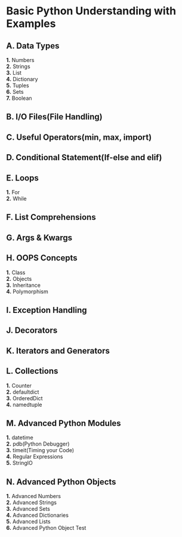 # Basic Python Understanding with Examples  

## A. Data Types  
__1.__ Numbers  
__2.__ Strings  
__3.__ List  
__4.__ Dictionary  
__5.__ Tuples  
__6.__ Sets   
__7.__ Boolean    

## B. I/O Files(File Handling)    

## C. Useful Operators(min, max, import)  

## D. Conditional Statement(If-else and elif) 

## E. Loops  
__1.__ For  
__2.__ While 

## F. List Comprehensions  

## G. Args & Kwargs

## H. OOPS Concepts  
__1.__ Class      
__2.__ Objects         
__3.__ Inheritance     
__4.__ Polymorphism  
  
## I. Exception Handling  

## J. Decorators  

## K. Iterators and Generators 
  
## L. Collections  
__1.__ Counter  
__2.__ defaultdict  
__3.__ OrderedDict  
__4.__ namedtuple  
  
## M. Advanced Python Modules  
__1.__ datetime  
__2.__ pdb(Python Debugger)  
__3.__ timeit(Timing your Code)  
__4.__ Regular Expressions  
__5.__ StringIO  

## N. Advanced Python Objects  
__1.__ Advanced Numbers  
__2.__ Advanced Strings  
__3.__ Advanced Sets  
__4.__ Advanced Dictionaries  
__5.__ Advanced Lists  
__6.__ Advanced Python Object Test  
  


